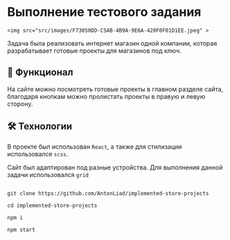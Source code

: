 # Выполнение тестового задания

`<img src="src/images/F73050DD-C5AB-4B9A-9E6A-420F0F01D1EE.jpeg" >`

Задача была реализовать интернет магазин одной компании, которая разрабатывает готовые проекты для магазинов под ключ.

## 💪 Функционал

На сайте можно посмотреть готовые проекты в главном разделе сайта, благодаря кнопкам можно пролистать проекты в правую и левую сторону.

## 🛠️ Технологии

В проекте был использован `React`, а также для стилизации использовался `scss`.

Сайт был адаптирован под разные устройства. Для выполнения данной задачи использовался `grid`

```

git clone https://github.com/AntonLiad/implemented-store-projects

cd implemented-store-projects

npm i

npm start

```

